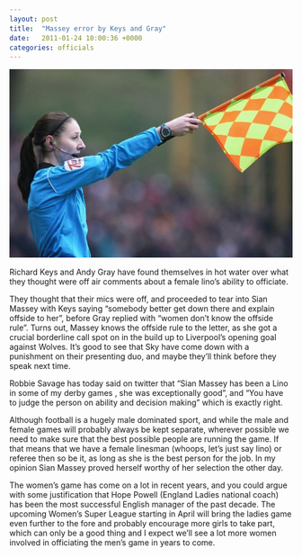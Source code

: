 ```yaml
---
layout: post
title:  "Massey error by Keys and Gray"
date:   2011-01-24 10:00:36 +0000
categories: officials
---
```

![Sian Massey](/assets/img/massey.jpg)

Richard Keys and Andy Gray have found themselves in hot water over what they thought were off air comments about a female lino’s ability to officiate.

They thought that their mics were off, and proceeded to tear into Sian Massey with Keys saying “somebody better get down there and explain offside to her”, before Gray replied with “women don’t know the offside rule”. Turns out, Massey knows the offside rule to the letter, as she got a crucial borderline call spot on in the build up to Liverpool’s opening goal against Wolves. It’s good to see that Sky have come down with a punishment on their presenting duo, and maybe they’ll think before they speak next time.

Robbie Savage has today said on twitter that “Sian Massey has been a Lino in some of my derby games , she was exceptionally good”, and “You have to judge the person on ability and decision making” which is exactly right.

Although football is a hugely male dominated sport, and while the male and female games will probably always be kept separate, wherever possible we need to make sure that the best possible people are running the game. If that means that we have a female linesman (whoops, let’s just say lino) or referee then so be it, as long as she is the best person for the job. In my opinion Sian Massey proved herself worthy of her selection the other day.

The women’s game has come on a lot in recent years, and you could argue with some justification that Hope Powell (England Ladies national coach) has been the most successful English manager of the past decade. The upcoming Women’s Super League starting in April will bring the ladies game even further to the fore and probably encourage more girls to take part, which can only be a good thing and I expect we’ll see a lot more women involved in officiating the men’s game in years to come.